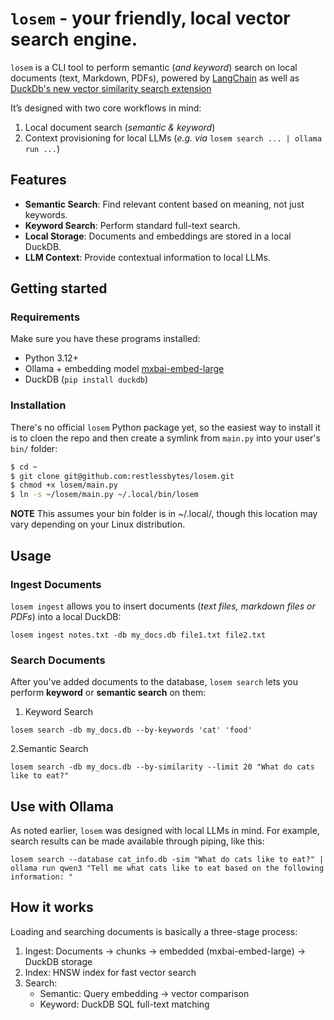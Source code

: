 # `losem` - your friendly, local vector search engine. 

`losem` is a CLI tool to perform semantic (_and keyword_) search on local documents (text, Markdown, PDFs), powered by
[LangChain](https://www.langchain.com/) as well as [DuckDb's new vector similarity search extension](https://duckdb.org/docs/stable/core_extensions/vss)

It’s designed with two core workflows in mind:

1. Local document search (_semantic & keyword_)
2. Context provisioning for local LLMs (_e.g. via_ `losem search ... | ollama run ...`)

## Features

- **Semantic Search**: Find relevant content based on meaning, not just keywords.
- **Keyword Search**: Perform standard full-text search.
- **Local Storage**: Documents and embeddings are stored in a local DuckDB.
- **LLM Context**: Provide contextual information to local LLMs.

## Getting started

### Requirements

Make sure you have these programs installed:

* Python 3.12+
* Ollama + embedding model [mxbai-embed-large](https://ollama.com/library/mxbai-embed-large)
* DuckDB (`pip install duckdb`)

### Installation

There's no official `losem` Python package yet, so the easiest way to install it is to cloen the repo
and then create a symlink from `main.py` into your user's `bin/` folder: 

```bash
$ cd ~
$ git clone git@github.com:restlessbytes/losem.git
$ chmod +x losem/main.py
$ ln -s ~/losem/main.py ~/.local/bin/losem
```

**NOTE** This assumes your bin folder is in ~/.local/, though this location may vary depending on 
your Linux distribution.

## Usage

### Ingest Documents

`losem ingest` allows you to insert documents (_text files, markdown files or PDFs_) into a local DuckDB:

```shell
losem ingest notes.txt -db my_docs.db file1.txt file2.txt
```

### Search Documents

After you've added documents to the database, `losem search` lets you perform **keyword** or **semantic search** on them:

1. Keyword Search

```shell
losem search -db my_docs.db --by-keywords 'cat' 'food' 
```

2.Semantic Search

```shell
losem search -db my_docs.db --by-similarity --limit 20 "What do cats like to eat?"
```

## Use with Ollama

As noted earlier, `losem` was designed with local LLMs in mind. For example, search results can be made 
available through piping, like this:

```shell
losem search --database cat_info.db -sim "What do cats like to eat?" | ollama run qwen3 "Tell me what cats like to eat based on the following information: "
```

## How it works

Loading and searching documents is basically a three-stage process:

1. Ingest: Documents → chunks → embedded (mxbai-embed-large) → DuckDB storage
2. Index: HNSW index for fast vector search
3. Search:
   * Semantic: Query embedding → vector comparison
   * Keyword: DuckDB SQL full-text matching
